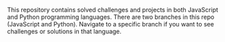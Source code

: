 This repository contains solved challenges and projects in both JavaScript and Python programming languages. 
There are two branches in this repo (JavaScript and Python). Navigate to a specific branch if you want to see challenges or solutions in that language.